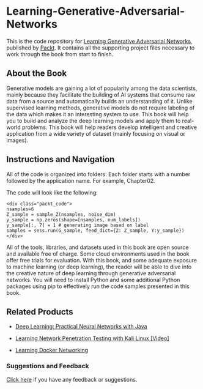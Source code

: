 # Learning-Generative-Adversarial-Networks
This is the code repository for [Learning Generative Adversarial Networks](https://www.packtpub.com/big-data-and-business-intelligence/learning-generative-adversarial-networks?utm_source=github&utm_medium=repository&utm_campaign=9781788396417), published by [Packt](https://www.packtpub.com/?utm_source=github). It contains all the supporting project files necessary to work through the book from start to finish.
## About the Book
Generative models are gaining a lot of popularity among the data scientists, mainly because they facilitate the building of AI systems that consume raw data from a source and automatically builds an understanding of it. Unlike supervised learning methods, generative models do not require labeling of the data which makes it an interesting system to use. This book will help you to build and analyze the deep learning models and apply them to real-world problems. This book will help readers develop intelligent and creative application from a wide variety of dataset (mainly focusing on visual or images).


## Instructions and Navigation
All of the code is organized into folders. Each folder starts with a number followed by the application name. For example, Chapter02.



The code will look like the following:
```
<div class="packt_code">
nsamples=6
Z_sample = sample_Z(nsamples, noise_dim)
y_sample = np.zeros(shape=[nsamples, num_labels])
y_sample[:, 7] = 1 # generating image based on label
samples = sess.run(G_sample, feed_dict={Z: Z_sample, Y:y_sample})
</div>
```

All of the tools, libraries, and datasets used in this book are open source and
available free of charge. Some cloud environments used in the book offer free trials
for evaluation. With this book, and some adequate exposure to machine learning
(or deep learning), the reader will be able to dive into the creative nature of deep
learning through generative adversarial networks.
You will need to install Python and some additional Python packages using pip to
effectively run the code samples presented in this book.

## Related Products
* [Deep Learning: Practical Neural Networks with Java](https://www.packtpub.com/big-data-and-business-intelligence/deep-learning-practical-neural-networks-java?utm_source=github&utm_medium=repository&utm_campaign=9781788470315)

* [Learning Network Penetration Testing with Kali Linux [Video]](https://www.packtpub.com/networking-and-servers/learning-network-penetration-testing-kali-linux-video?utm_source=github&utm_medium=repository&utm_campaign=9781787129481)

* [Learning Docker Networking](https://www.packtpub.com/networking-and-servers/learning-docker-networking?utm_source=github&utm_medium=repository&utm_campaign=9781785280955)

### Suggestions and Feedback
[Click here](https://docs.google.com/forms/d/e/1FAIpQLSe5qwunkGf6PUvzPirPDtuy1Du5Rlzew23UBp2S-P3wB-GcwQ/viewform) if you have any feedback or suggestions.

